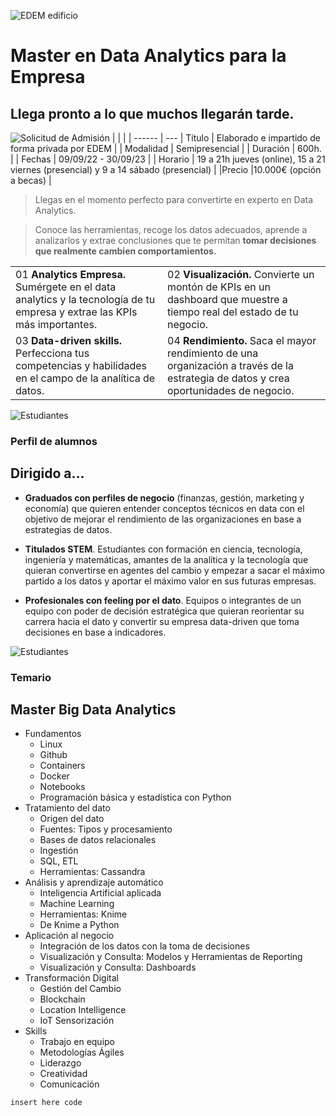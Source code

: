 ![EDEM edificio](https://edem.eu/wp-content/uploads/2019/12/FACHADA-OK.jpg)

# **Master en Data Analytics para la Empresa**
## Llega pronto a lo que muchos llegarán tarde.

![Solicitud de Admisión](https://kajabi-storefronts-production.kajabi-cdn.com/kajabi-storefronts-production/themes/2997999/settings_images/vMRwG6ncSehUj7LkVNlK_Inscribete_ahora.png)
|  |  |
| ------ | ---
| Título | Elaborado e impartido de forma privada por EDEM |
| Modalidad | Semipresencial |
| Duración  | 600h. |
| Fechas | 09/09/22 - 30/09/23 |
| Horario | 19 a 21h jueves (online), 15 a 21 viernes (presencial) y 9 a 14 sábado (presencial) |
|Precio |10.000€ (opción a becas) |

> Llegas en el momento 
> perfecto para convertirte en 
> experto en Data Analytics.

> Conoce las herramientas, 
> recoge los datos adecuados, 
> aprende a analizarlos y extrae 
> conclusiones que te permitan 
> **tomar decisiones que 
> realmente cambien 
> comportamientos.**

|  |  |
| ------ | ---
| 01 **Analytics Empresa.** Sumérgete en el data analytics y la tecnología de tu empresa y extrae las KPIs más importantes. | 02 **Visualización.** Convierte un montón de KPIs en un dashboard que muestre a tiempo real del estado de tu negocio. |
| 03 **Data-driven skills.** Perfecciona tus competencias y habilidades en el campo de la analítica de datos. | 04 **Rendimiento.** Saca el mayor rendimiento de una organización a través de la estrategia de datos y crea oportunidades de negocio. |

![Estudiantes](https://edem.eu/wp-content/uploads/2020/12/Seis-perfiles-universitarios-de-EDEM-con-Beca-a-la-Excelencia-3.jpg) 
### Perfil de alumnos 
## Dirigido a...
- **Graduados con perfiles de negocio** (finanzas, gestión, marketing y economía) que quieren entender conceptos técnicos en data con el objetivo de mejorar el rendimiento de las organizaciones en base a estrategias de datos.

- **Titulados STEM**. Estudiantes con formación en ciencia, tecnología, ingeniería y matemáticas, amantes de la analítica y la tecnología que quieran convertirse en agentes del cambio y empezar a sacar el máximo partido a los datos y aportar el máximo valor en sus futuras empresas.

- **Profesionales con feeling por el dato**. Equipos o integrantes de un equipo con poder de decisión estratégica que quieran reorientar su carrera hacia el dato y convertir su empresa data-driven que toma decisiones en base a indicadores.

![Estudiantes](https://edem.eu/wp-content/uploads/2020/07/Alumnos-de-Master-en-Data-Analytics-de-EDEM.jpg) 

### Temario
## Master Big Data Analytics
- Fundamentos
    - Linux
    - Github
    - Containers
    - Docker
    - Notebooks
    - Programación básica y estadística con Python
- Tratamiento del dato
    - Origen del dato
    - Fuentes: Tipos y procesamiento
    - Bases de datos relacionales
    - Ingestión
    - SQL, ETL
    - Herramientas: Cassandra
- Análisis y aprendizaje automático
    - Inteligencia Artificial aplicada
    - Machine Learning
    - Herramientas: Knime
    - De Knime a Python
- Aplicación al negocio
    - Integración de los datos con la toma de decisiones
    - Visualización y Consulta: Modelos y Herramientas de Reporting
    - Visualización y Consulta: Dashboards
- Transformación Digital
    - Gestión del Cambio
    - Blockchain
    - Location Intelligence
    - IoT Sensorización
- Skills
    - Trabajo en equipo
    - Metodologías Ágiles
    - Liderazgo
    - Creatividad
    - Comunicación

```sh
insert here code
```
